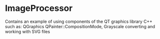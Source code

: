 # ImageProcessor
Contains an example of using components of the QT graphics library C++ such as: 
QGraphics QPainter::CompositionMode, Grayscale converting and working with SVG files
